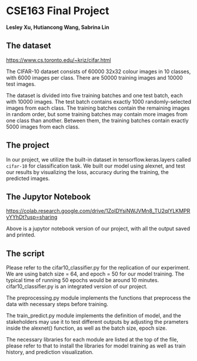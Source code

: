 # CSE163 Final Project
**Lesley Xu, Hutiancong Wang, Sabrina Lin**

## The dataset
https://www.cs.toronto.edu/~kriz/cifar.html

The CIFAR-10 dataset consists of 60000 32x32 colour images in 10 classes, with 6000 images per class. There are 50000 training images and 10000 test images.

The dataset is divided into five training batches and one test batch, each with 10000 images. The test batch contains exactly 1000 randomly-selected images from each class. The training batches contain the remaining images in random order, but some training batches may contain more images from one class than another. Between them, the training batches contain exactly 5000 images from each class.

## The project
In our project, we utilize the built-in dataset in tensorflow.keras.layers called `cifar-10` for classification task. We built our model using alexnet, and test our results by visualizing the loss, accuracy during the training, the predicted images. 

## The Jupytor Notebook
https://colab.research.google.com/drive/1ZoIDYsiNWJVMn8_TU2qlYLKMPRyYYhDt?usp=sharing

Above is a jupytor notebook version of our project, with all the output saved and printed. 


## The script
Please refer to the cifar10_classifier.py for the replication of our experiment. We are using batch size = 64, and epoch = 50 for our model training. The typical time of running 50 epochs would be around 10 minutes. cifar10_classifier.py is an integrated version of our project. 

The preprocessing.py module implements the functions that preprocess the data with necessary steps before training. 

The train_predict.py module implements the definition of model, and the stakeholders may use it to test different outputs by adjusting the prameters inside the alexnet() function, as well as the batch size, epoch size. 

The necessary libraries for each module are listed at the top of the file, please refer to that to install the libraries for model training as well as train history, and prediction visualization. 
